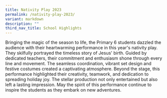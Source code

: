 ```yaml
---
title: Nativity Play 2023
permalink: /nativity-play-2023/
variant: markdown
description: ""
third_nav_title: School Highlights
---
```



Bringing the magic of the season to life, the Primary 6 students dazzled the audience with their heartwarming performance in this year's nativity play. They skilfully portrayed the timeless story of Jesus' birth. Guided by dedicated teachers, their commitment and enthusiasm shone through every line and movement. The seamless coordination, vibrant set design and festive costumes created a captivating atmosphere. Beyond the stage, this performance highlighted their creativity, teamwork, and dedication to spreading holiday joy. The stellar production not only entertained but also left a lasting impression. May the spirit of this performance continue to inspire the students as they embark on new adventures.